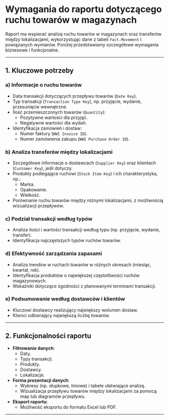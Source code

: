 # Wymagania do raportu dotyczącego ruchu towarów w magazynach

Raport ma wspierać analizę ruchu towarów w magazynach oraz transferów między lokalizacjami, wykorzystując dane z tabeli `Fact.Movement` i powiązanych wymiarów. Poniżej przedstawiamy szczegółowe wymagania biznesowe i funkcjonalne.

---

## 1. Kluczowe potrzeby

### a) Informacje o ruchu towarów
- Data transakcji dotyczących przepływu towarów (`Date Key`).
- Typ transakcji (`Transaction Type Key`), np. przyjęcie, wydanie, przesunięcie wewnętrzne.
- Ilość przemieszczonych towarów (`Quantity`):
  - Pozytywne wartości dla przyjęć.
  - Negatywne wartości dla wydań.
- Identyfikacja zamówień i dostaw:
  - Numer faktury (`WWI Invoice ID`).
  - Numer zamówienia zakupu (`WWI Purchase Order ID`).

### b) Analiza transferów między lokalizacjami
- Szczegółowe informacje o dostawcach (`Supplier Key`) oraz klientach (`Customer Key`), jeśli dotyczy.
- Produkty podlegające ruchowi (`Stock Item Key`) i ich charakterystyka, np.:
  - Marka.
  - Opakowanie.
  - Wielkość.
- Porównanie ruchu towarów między różnymi lokalizacjami, z możliwością wizualizacji przepływów.

### c) Podział transakcji według typów
- Analiza ilości i wartości transakcji według typu (np. przyjęcie, wydanie, transfer).
- Identyfikacja najczęstszych typów ruchów towarów.

### d) Efektywność zarządzania zapasami
- Analiza trendów w ruchach towarów w różnych okresach (miesiąc, kwartał, rok).
- Identyfikacja produktów o największej częstotliwości ruchów magazynowych.
- Wskaźniki dotyczące zgodności z planowanymi terminami transakcji.

### e) Podsumowanie według dostawców i klientów
- Kluczowi dostawcy realizujący największy wolumen dostaw.
- Klienci odbierający największą liczbę towarów.

---

## 2. Funkcjonalności raportu

- **Filtrowanie danych**:
  - Daty.
  - Typy transakcji.
  - Produkty.
  - Dostawcy.
  - Lokalizacje.
- **Forma prezentacji danych**:
  - Wykresy (np. słupkowe, liniowe) i tabele ułatwiające analizę.
  - Wizualizacja przepływu towarów między lokalizacjami za pomocą map lub diagramów przepływu.
- **Eksport raportu**:
  - Możliwość eksportu do formatu Excel lub PDF.

---